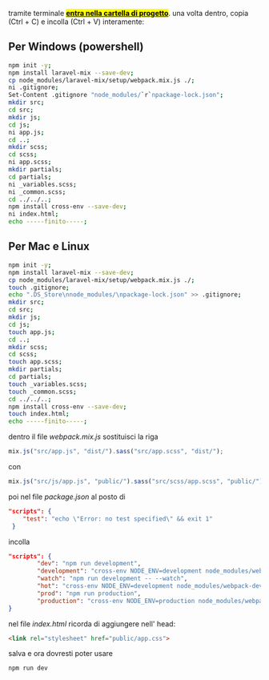tramite terminale **<u><mark>entra nella cartella di progetto</mark></u>**. una volta dentro, copia (Ctrl + C) e incolla (Ctrl + V) interamente:

## Per Windows (powershell)
```bash
npm init -y;
npm install laravel-mix --save-dev;
cp node_modules/laravel-mix/setup/webpack.mix.js ./;
ni .gitignore;
Set-Content .gitignore "node_modules/`r`npackage-lock.json";
mkdir src;
cd src;
mkdir js;
cd js;
ni app.js;
cd ..;
mkdir scss;
cd scss;
ni app.scss;
mkdir partials;
cd partials;
ni _variables.scss;
ni _common.scss;
cd ../../..;
npm install cross-env --save-dev;
ni index.html;
echo -----finito-----;
```

## Per Mac e Linux 
```bash
npm init -y;
npm install laravel-mix --save-dev;
cp node_modules/laravel-mix/setup/webpack.mix.js ./;
touch .gitignore;
echo ".DS_Store\nnode_modules/\npackage-lock.json" >> .gitignore;
mkdir src;
cd src;
mkdir js;
cd js;
touch app.js;
cd ..;
mkdir scss;
cd scss;
touch app.scss;
mkdir partials;
cd partials;
touch _variables.scss;
touch _common.scss;
cd ../../..;
npm install cross-env --save-dev;
touch index.html;
echo -----finito-----;
```

dentro il file *webpack.mix.js* sostituisci la riga 

```js
mix.js("src/app.js", "dist/").sass("src/app.scss", "dist/");
```

con

```js
mix.js("src/js/app.js", "public/").sass("src/scss/app.scss", "public/");
```

poi nel file *package.json* al posto di

```json
"scripts": {
    "test": "echo \"Error: no test specified\" && exit 1"
 }
```

incolla

```json
"scripts": {
        "dev": "npm run development",
        "development": "cross-env NODE_ENV=development node_modules/webpack/bin/webpack.js --progress --hide-modules --config=node_modules/laravel-mix/setup/webpack.config.js",
        "watch": "npm run development -- --watch",
        "hot": "cross-env NODE_ENV=development node_modules/webpack-dev-server/bin/webpack-dev-server.js --inline --hot --config=node_modules/laravel-mix/setup/webpack.config.js",
        "prod": "npm run production",
        "production": "cross-env NODE_ENV=production node_modules/webpack/bin/webpack.js --no-progress --hide-modules --config=node_modules/laravel-mix/setup/webpack.config.js"
}
```

nel file *index.html* ricorda di aggiungere nell' head:

```html
<link rel="stylesheet" href="public/app.css">
```

salva e ora dovresti poter usare

```bash
npm run dev
```
